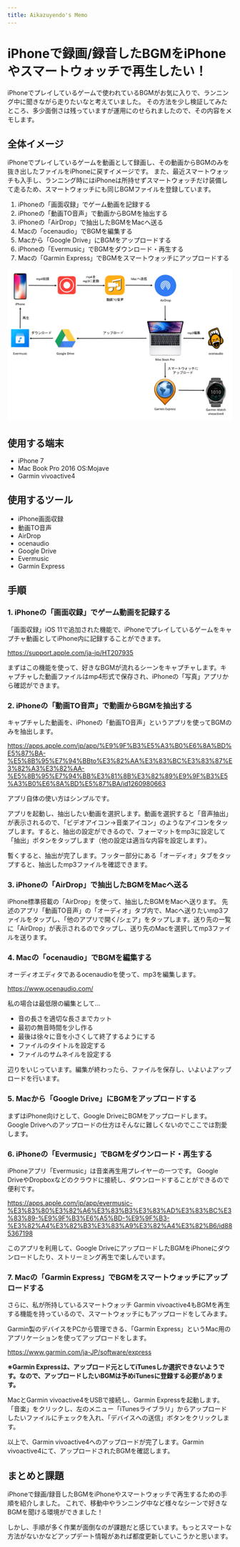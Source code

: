 ```yaml
---
title: Aikazuyendo's Memo
---
```


# iPhoneで録画/録音したBGMをiPhoneやスマートウォッチで再生したい！

iPhoneでプレイしているゲームで使われているBGMがお気に入りで、ランニング中に聞きながら走りたいなと考えていました。
その方法を少し検証してみたところ、多少面倒さは残っていますが運用にのせられましたので、その内容をメモします。

## 全体イメージ

iPhoneでプレイしているゲームを動画として録画し、その動画からBGMのみを抜き出したファイルをiPhoneに戻すイメージです。
また、最近スマートウォッチも入手し、ランニング時にはiPhoneは所持せずスマートウォッチだけ装備して走るため、スマートウォッチにも同じBGMファイルを登録しています。

1. iPhoneの「画面収録」でゲーム動画を記録する
2. iPhoneの「動画TO音声」で動画からBGMを抽出する
3. iPhoneの「AirDrop」で抽出したBGMをMacへ送る
4. Macの「ocenaudio」でBGMを編集する
5. Macから「Google Drive」にBGMをアップロードする
6. iPhoneの「Evermusic」でBGMをダウンロード・再生する
7. Macの「Garmin Express」でBGMをスマートウォッチにアップロードする

![全体イメージ](../src/../.vuepress/public/images/2019-11-29-01/20200223170657.png)

## 使用する端末

- iPhone 7
- Mac Book Pro 2016 OS:Mojave
- Garmin vivoactive4

## 使用するツール

- iPhone画面収録
- 動画TO音声
- AirDrop
- ocenaudio
- Google Drive
- Evermusic
- Garmin Express

## 手順

### 1. iPhoneの「画面収録」でゲーム動画を記録する

「画面収録」iOS 11で追加された機能で、iPhoneでプレイしているゲームをキャプチャ動画としてiPhone内に記録することができます。

https://support.apple.com/ja-jp/HT207935

まずはこの機能を使って、好きなBGMが流れるシーンをキャプチャします。キャプチャした動画ファイルはmp4形式で保存され、iPhoneの「写真」アプリから確認ができます。

### 2. iPhoneの「動画TO音声」で動画からBGMを抽出する

キャプチャした動画を、iPhoneの「動画TO音声」というアプリを使ってBGMのみを抽出します。

https://apps.apple.com/jp/app/%E9%9F%B3%E5%A3%B0%E6%8A%BD%E5%87%BA-%E5%8B%95%E7%94%BBto%E3%82%AA%E3%83%BC%E3%83%87%E3%82%A3%E3%82%AA-%E5%8B%95%E7%94%BB%E3%81%8B%E3%82%89%E9%9F%B3%E5%A3%B0%E6%8A%BD%E5%87%BA/id1260980663

アプリ自体の使い方はシンプルです。

アプリを起動し、抽出したい動画を選択します。動画を選択すると「音声抽出」が表示されるので、「ビデオアイコン→音楽アイコン」のようなアイコンをタップします。すると、抽出の設定ができるので、フォーマットをmp3に設定して「抽出」ボタンをタップします（他の設定は適当な内容を設定します）。

暫くすると、抽出が完了します。フッター部分にある「オーディオ」タブをタップすると、抽出したmp3ファイルを確認できます。

### 3. iPhoneの「AirDrop」で抽出したBGMをMacへ送る

iPhone標準搭載の「AirDrop」を使って、抽出したBGMをMacへ送ります。
先述のアプリ「動画TO音声」の「オーディオ」タブ内で、Macへ送りたいmp3ファイルをタップし、「他のアプリで開く/シェア」をタップします。送り先の一覧に「AirDrop」が表示されるのでタップし、送り先のMacを選択してmp3ファイルを送ります。

### 4. Macの「ocenaudio」でBGMを編集する

オーディオエディタであるocenaudioを使って、mp3を編集します。

https://www.ocenaudio.com/

私の場合は最低限の編集として…

- 音の長さを適切な長さまでカット
- 最初の無音時間を少し作る
- 最後は徐々に音を小さくして終了するようにする
- ファイルのタイトルを設定する
- ファイルのサムネイルを設定する

辺りをいじっています。編集が終わったら、ファイルを保存し、いよいよアップロードを行います。

### 5. Macから「Google Drive」にBGMをアップロードする

まずはiPhone向けとして、Google DriveにBGMをアップロードします。
Google Driveへのアップロードの仕方はそんなに難しくないのでここでは割愛します。

### 6. iPhoneの「Evermusic」でBGMをダウンロード・再生する

iPhoneアプリ「Evermusic」は音楽再生用プレイヤーの一つです。
Google DriveやDropboxなどのクラウドに接続し、ダウンロードすることができるので便利です。

https://apps.apple.com/jp/app/evermusic-%E3%83%80%E3%82%A6%E3%83%B3%E3%83%AD%E3%83%BC%E3%83%89-%E9%9F%B3%E6%A5%BD-%E9%9F%B3-%E3%82%A4%E3%82%B3%E3%83%A9%E3%82%A4%E3%82%B6/id885367198

このアプリを利用して、Google DriveにアップロードしたBGMをiPhoneにダウンロードしたり、ストリーミング再生で楽しんでいます。

### 7. Macの「Garmin Express」でBGMをスマートウォッチにアップロードする

さらに、私が所持しているスマートウォッチ Garmin vivoactive4もBGMを再生する機能を持っているので、スマートウォッチにもアップロードをしてみます。

Garmin製のデバイスをPCから管理できる、「Garmin Express」というMac用のアプリケーションを使ってアップロードをします。

https://www.garmin.com/ja-JP/software/express

**※Garmin Expressは、アップロード元としてiTunesしか選択できないようです。なので、アップロードしたいBGMは予めiTunesに登録する必要があります。**

MacとGarmin vivoactive4をUSBで接続し、Garmin Expressを起動します。「音楽」をクリックし、左のメニュー「iTunesライブラリ」からアップロードしたいファイルにチェックを入れ、「デバイスへの送信」ボタンをクリックします。

以上で、Garmin vivoactive4へのアップロードが完了します。Garmin vivoactive4にて、アップロードされたBGMを確認します。

## まとめと課題

iPhoneで録画/録音したBGMをiPhoneやスマートウォッチで再生するための手順を紹介しました。
これで、移動中やランニング中など様々なシーンで好きなBGMを聞ける環境ができました！

しかし、手順が多く作業が面倒なのが課題だと感じています。もっとスマートな方法がないかなどアップデート情報があれば都度更新していこうかと思います。
